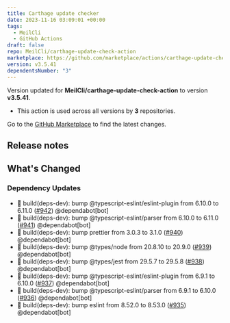 ```yaml
---
title: Carthage update checker
date: 2023-11-16 03:09:01 +00:00
tags:
  - MeilCli
  - GitHub Actions
draft: false
repo: MeilCli/carthage-update-check-action
marketplace: https://github.com/marketplace/actions/carthage-update-checker
version: v3.5.41
dependentsNumber: "3"
---
```



Version updated for **MeilCli/carthage-update-check-action** to version **v3.5.41**.
- This action is used across all versions by **3** repositories.

Go to the [GitHub Marketplace](https://github.com/marketplace/actions/carthage-update-checker) to find the latest changes.

## Release notes

## What's Changed
### Dependency Updates
- :green_book: build(deps-dev): bump @typescript-eslint/eslint-plugin from 6.10.0 to 6.11.0 ([#942](https://github.com/MeilCli/carthage-update-check-action/pull/942)) @dependabot[bot]
- :green_book: build(deps-dev): bump @typescript-eslint/parser from 6.10.0 to 6.11.0 ([#941](https://github.com/MeilCli/carthage-update-check-action/pull/941)) @dependabot[bot]
- :green_book: build(deps-dev): bump prettier from 3.0.3 to 3.1.0 ([#940](https://github.com/MeilCli/carthage-update-check-action/pull/940)) @dependabot[bot]
- :green_book: build(deps-dev): bump @types/node from 20.8.10 to 20.9.0 ([#939](https://github.com/MeilCli/carthage-update-check-action/pull/939)) @dependabot[bot]
- :green_book: build(deps-dev): bump @types/jest from 29.5.7 to 29.5.8 ([#938](https://github.com/MeilCli/carthage-update-check-action/pull/938)) @dependabot[bot]
- :green_book: build(deps-dev): bump @typescript-eslint/eslint-plugin from 6.9.1 to 6.10.0 ([#937](https://github.com/MeilCli/carthage-update-check-action/pull/937)) @dependabot[bot]
- :green_book: build(deps-dev): bump @typescript-eslint/parser from 6.9.1 to 6.10.0 ([#936](https://github.com/MeilCli/carthage-update-check-action/pull/936)) @dependabot[bot]
- :green_book: build(deps-dev): bump eslint from 8.52.0 to 8.53.0 ([#935](https://github.com/MeilCli/carthage-update-check-action/pull/935)) @dependabot[bot]
